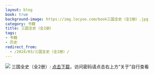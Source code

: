 ```yaml
---
layout: blog
book: true
background-image: https://img.locyoo.com/book三国全史（全2册）.jpg
category: 书籍
title: 三国全史（全2册）
tags:
- 书籍
- 历史
redirect_from:
  - /2024/03/三国全史（全2册）/
---
```

![](https://img.locyoo.com/book三国全史（全2册）.jpg)
三国全史（全2册）: <a name = "ref1" href="https://url18.ctfile.com/f/50983618-1045048561-3a20e2?p=3619">点击下载</a>，访问密码请点击右上方“关于”自行查看